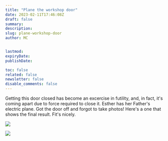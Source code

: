 ```yaml
---
title: "Plane the workshop door"
date: 2023-02-11T17:46:08Z
draft: false
summary:
description:
slug: plane-workshop-door
author: MC


lastmod:
expiryDate:
publishDate:

toc: false
related: false
newsletter: false
disable_comments: false
---
```


Getting this door closed has become an excercise in futility, and, in fact, it's coming apart due to force required to close it. Esther has her Father's electric plane. Got the door off and forgot to take photos! Here's a one that shows the final result. Fit's nicely.

![](/images/9721.jpeg)

![](/images/9718.jpeg)



